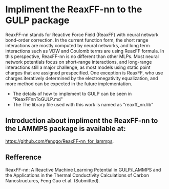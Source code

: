 # Impliment the ReaxFF-nn to the GULP package

ReaxFF-nn stands for Reactive Force Field (ReaxFF) with neural network bond-order correction. In the current function form, the short range interactions are mostly computed by neural networks, and long term interactions such as VDW and Coulomb terms are using ReaxFF formula. In this perspective, ReaxFF-nn is no different than other MLPs. Most neural network potentials focus on short-range interactions, and long-range interactions still a major challenge, as most models using static point charges that are assigned prespecified. One exception is ReaxFF, who use charges iteratively determined by the electronegativity equalization, and more method can be expected in the future implementation.

* The details of how to implement to GULP can be seen in "ReaxFFnnToGULP.md"
* The The library file used with this work is named as "reaxff_nn.lib"

## Introduction about impliment the ReaxFF-nn to the LAMMPS package is available at:
https://github.com/fenggo/ReaxFF-nn_for_lammps.

## Refference

ReaxFF-nn: A Reactive Machine Learning Potential in GULP/LAMMPS and the Applications in the Thermal Conductivity Calculations of Carbon Nanostructures, Feng Guo et al. (Submitted).


